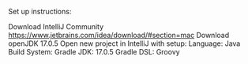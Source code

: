 Set up instructions:

Download IntelliJ Community https://www.jetbrains.com/idea/download/#section=mac
Download openJDK 17.0.5
Open new project in IntelliJ with setup:
Language: Java
Build System: Gradle
JDK: 17.0.5
Gradle DSL: Groovy